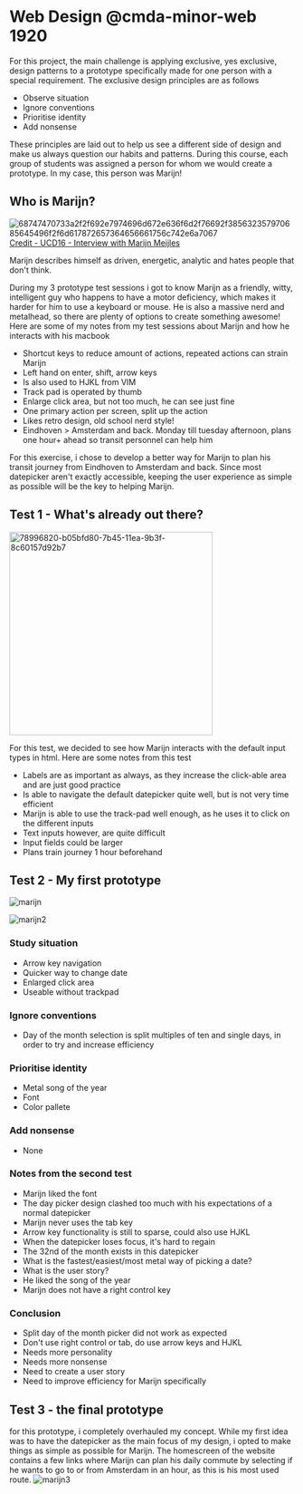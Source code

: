 # Web Design @cmda-minor-web 1920
For this project, the main challenge is applying exclusive, yes exclusive, design patterns to a prototype specifically made for one person with a special requirement. The exclusive design principles are as follows

* Observe situation
* Ignore conventions
* Prioritise identity
* Add nonsense

These principles are laid out to help us see a different side of design and make us always question our habits and patterns.
During this course, each group of students was assigned a person for whom we would create a prototype. In my case, this person was Marijn!

## Who is Marijn?
![68747470733a2f2f692e7974696d672e636f6d2f76692f385632357970685645496f2f6d617872657364656661756c742e6a7067](https://user-images.githubusercontent.com/43436118/80985602-bc2e9d00-8e2f-11ea-9db6-6d91effe1fad.jpg)
[Credit - UCD16 - Interview with Marijn Meijles](https://www.youtube.com/watch?v=8V25yphVEIo)

Marijn describes himself as driven, energetic, analytic and hates people that don't think.

During my 3 prototype test sessions i got to know Marijn as a friendly, witty, intelligent guy who happens to have a motor deficiency, which makes it harder for him to use a keyboard or mouse. He is also a massive nerd and metalhead, so there are plenty of options to create something awesome! Here are some of my notes from my test sessions about Marijn and how he interacts with his macbook

* Shortcut keys to reduce amount of actions, repeated actions can strain Marijn
* Left hand on enter, shift, arrow keys
* Is also used to HJKL from VIM
* Track pad is operated by thumb
* Enlarge click area, but not too much, he can see just fine
* One primary action per screen, split up the action
* Likes retro design, old school nerd style!
* Eindhoven > Amsterdam and back. Monday till tuesday afternoon, plans one hour+ ahead so transit personnel can help him

For this exercise, i chose to develop a better way for Marijn to plan his transit journey from Eindhoven to Amsterdam and back.
Since most datepicker aren't exactly accessible, keeping the user experience as simple as possible will be the key to helping Marijn.

## Test 1 - What's already out there?
<img width="359" alt="78996820-b05bfd80-7b45-11ea-9b3f-8c60157d92b7" src="https://user-images.githubusercontent.com/43436118/80986161-7920f980-8e30-11ea-89ea-9e8128e0d557.png">

For this test, we decided to see how Marijn interacts with the default input types in html. Here are some notes from this test
* Labels are as important as always, as they increase the click-able area and are just good practice
* Is able to navigate the default datepicker quite well, but is not very time efficient
* Marijn is able to use the track-pad well enough, as he uses it to click on the different inputs
* Text inputs however, are quite difficult
* Input fields could be larger
* Plans train journey 1 hour beforehand

## Test 2 - My first prototype
![marijn](https://user-images.githubusercontent.com/43436118/81084377-1134e680-8ef6-11ea-9c9f-765a46750fce.PNG)


![marijn2](https://user-images.githubusercontent.com/43436118/81084409-18f48b00-8ef6-11ea-98f5-5172b29d0426.PNG)

### Study situation
* Arrow key navigation
* Quicker way to change date
* Enlarged click area
* Useable without trackpad

### Ignore conventions
* Day of the month selection is split multiples of ten and single days, in order to try and increase efficiency

### Prioritise identity
* Metal song of the year
* Font
* Color pallete

### Add nonsense
* None

### Notes from the second test

* Marijn liked the font
* The day picker design clashed too much with his expectations of a normal datepicker
* Marijn never uses the tab key
* Arrow key functionality is still to sparse, could also use HJKL
* When the datepicker loses focus, it's hard to regain
* The 32nd of the month exists in this datepicker
* What is the fastest/easiest/most metal way of picking a date?
* What is the user story?
* He liked the song of the year
* Marijn does not have a right control key

### Conclusion
* Split day of the month picker did not work as expected
* Don't use right control or tab, do use arrow keys and HJKL
* Needs more personality
* Needs more nonsense
* Need to create a user story
* Need to improve efficiency for Marijn specifically

## Test 3 - the final prototype
for this prototype, i completely overhauled my concept. While my first idea was to have the datepicker as the main focus of my design, i opted to make things as simple as possible for Marijn. The homescreen of the website contains a few links where Marijn can plan his daily commute by selecting if he wants to go to or from Amsterdam in an hour, as this is his most used route. 
![marijn3](https://user-images.githubusercontent.com/43436118/81106483-fc684b00-8f15-11ea-9ca4-ec0755bd4201.PNG)






<!-- Add a link to your live demo in Github Pages 🌐-->

<!-- ☝️ replace this description with a description of your own work -->

<!-- replace the code in the /docs folder with your own, so you can showcase your work with GitHub Pages 🌍 -->

<!-- Add a nice image here at the end of the week, showing off your shiny frontend 📸 -->

<!-- Maybe a table of contents here? 📚 -->

<!-- How about a section that describes how to install this project? 🤓 -->

<!-- ...but how does one use this project? What are its features 🤔 -->

<!-- What external data source is featured in your project and what are its properties 🌠 -->

<!-- This would be a good place for your data life cycle ♻️-->

<!-- Maybe a checklist of done stuff and stuff still on your wishlist? ✅ -->

<!-- How about a license here? 📜  -->

[rubric]: https://docs.google.com/spreadsheets/d/e/2PACX-1vSd1I4ma8R5mtVMyrbp6PA2qEInWiOialK9Fr2orD3afUBqOyvTg_JaQZ6-P4YGURI-eA7PoHT8TRge/pubhtml

